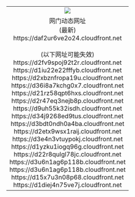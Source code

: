 ﻿<table>
  <tr></tr>
  <tr><td colspan=2 align=center><img src="https://daf2ur6ve2o24.cloudfront.net/Up/oGate.jpg" /></td></tr>
  <tr><td colspan=2 align=center>网门动态网址<br/>(最新)
<br>https://daf2ur6ve2o24.cloudfront.net
<br/><br/>(以下网址可能失效)
<br>https://d2fv9spoj92t2r.cloudfront.net
<br>https://d1iu22e22fffyb.cloudfront.net
<br>https://d2xbznfropa19u.cloudfront.net
<br>https://d36i8a7kchg0x7.cloudfront.net
<br>https://d21rz58qpt6hxs.cloudfront.net
<br>https://d2r47eq3nejb8p.cloudfront.net
<br>https://d9uh55k32isdh.cloudfront.net
<br>https://d34j9268ed9tus.cloudfront.net
<br>https://d3bdt0ndh0a4ba.cloudfront.net
<br>https://d2etx9wsx1raij.cloudfront.net
<br>https://d3e4n3vtuypokj.cloudfront.net
<br>https://d1yzku1iogq96g.cloudfront.net
<br>https://d22r8qulgl78jc.cloudfront.net
<br>https://d3u6n1ag6p118b.cloudfront.net
<br>https://d3u6n1ag6p118b.cloudfront.net
<br>https://d15x7u3n08p68.cloudfront.net
<br>https://d1diej4n75ve7j.cloudfront.net
    </td>
  </tr>
</table>
